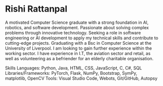 # Rishi Rattanpal

A motivated Computer Science graduate with a strong foundation in AI, robotics, and software development. Passionate about solving complex problems through innovative technology. Seeking a role in software engineering or AI development to apply my technical skills and contribute to cutting-edge projects. Graduating with a Bsc in Computer Science at the University of Liverpool. I am looking to gain further experience within the working sector. I have experience in I.T, the aviation sector and retail, as well as volunteering as a befriender for an elderly charitable organisation.

Skills
Languages: Python, Java, HTML, CSS, JavaScript, C, C#, SQL
Libraries/Frameworks: PyTorch, Flask, NumPy, Bootstrap, SymPy, matplotlib, OpenCV 
Tools: Visual Studio Code, Webots, Git/GitHub, Autopsy



